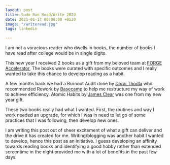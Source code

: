 ```yaml
---
layout: post
title: Sudo Run Read/Write 2020
date: 2021-01-17 00:00:00 +0530
image: "/writeread.jpg"
tags: linkedin

---
```

I am not a voracious reader who dwells in books, the number of books I have read after college would be in single digits.  
  
This new year I received 2 books as a gift from my beloved team at [FORGE Accelerator](https://www.linkedin.com/company/forge-innovation-accelerator/), The books were curated with specific outcomes and I really wanted to take this chance to develop reading as a habit.  
  
A few months back we had a Burnout Audit done by [Dorai Thodla](https://www.linkedin.com/in/ACoAAAAC1_4BMMV1jUEpODQvW_jTBsPVdGfh5Xg) who recommended Rework by [Basecamp](https://www.linkedin.com/company/37signals/) to help me restructure my way of work to achieve efficiency. Atomic Habits by [James Clear](https://www.linkedin.com/in/ACoAACvaFcgBPQXx9zFpXphNYbTEHa1u-inz5d8) was one from my new year gift.  
  
These two books really had what I wanted. First, the routines and way I work needed an upgrade, for which I was in need to let go of some practices that I was following, then develop new ones.  
  
I am writing this post out of sheer excitement of what a gift can deliver and the drive it has created for me. Writing/blogging was another habit I wanted to develop, hence this post as an initiative. I guess developing an affinity towards reading books and identifying a good hobby rather than extended screentime in the night provided me with a lot of benefits in the past few days.
